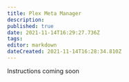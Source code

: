 ```yaml
---
title: Plex Meta Manager
description: 
published: true
date: 2021-11-14T16:29:27.736Z
tags: 
editor: markdown
dateCreated: 2021-11-14T16:28:34.810Z
---
```


Instructions coming soon

